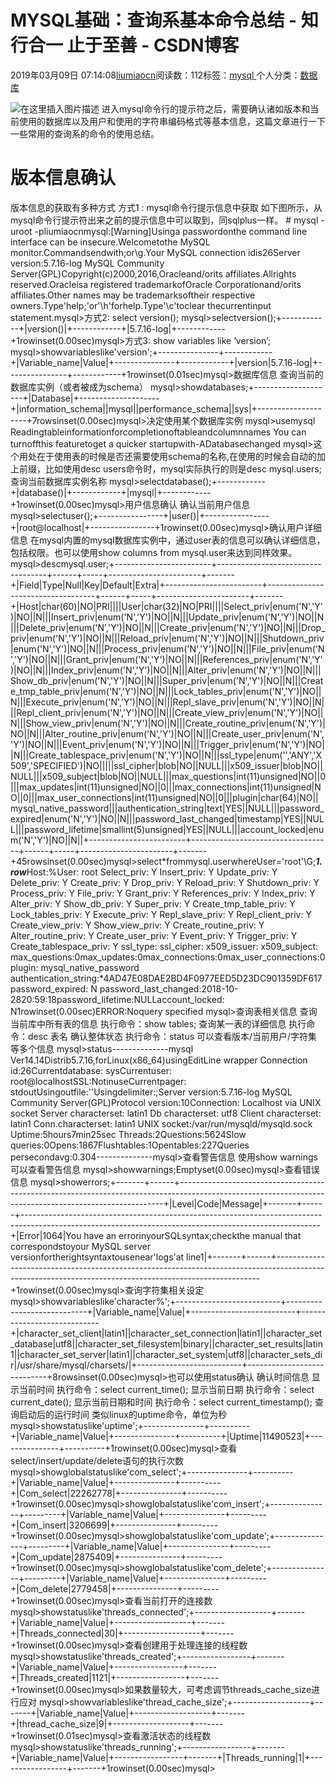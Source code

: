 
# MYSQL基础：查询系基本命令总结 - 知行合一 止于至善 - CSDN博客

2019年03月09日 07:14:08[liumiaocn](https://me.csdn.net/liumiaocn)阅读数：112标签：[mysql																](https://so.csdn.net/so/search/s.do?q=mysql&t=blog)个人分类：[数据库																](https://blog.csdn.net/liumiaocn/article/category/6328292)



![在这里插入图片描述](https://img-blog.csdn.net/20170222150651784?watermark/2/text/aHR0cDovL2Jsb2cuY3Nkbi5uZXQvbGl1bWlhb2Nu/font/5a6L5L2T/fontsize/400/fill/I0JBQkFCMA==/dissolve/70/gravity/SouthEast)
进入mysql命令行的提示符之后，需要确认诸如版本和当前使用的数据库以及用户和使用的字符串编码格式等基本信息，这篇文章进行一下一些常用的查询系的命令的使用总结。
[
](https://img-blog.csdn.net/20170222150651784?watermark/2/text/aHR0cDovL2Jsb2cuY3Nkbi5uZXQvbGl1bWlhb2Nu/font/5a6L5L2T/fontsize/400/fill/I0JBQkFCMA==/dissolve/70/gravity/SouthEast)
# 版本信息确认
[
](https://img-blog.csdn.net/20170222150651784?watermark/2/text/aHR0cDovL2Jsb2cuY3Nkbi5uZXQvbGl1bWlhb2Nu/font/5a6L5L2T/fontsize/400/fill/I0JBQkFCMA==/dissolve/70/gravity/SouthEast)版本信息的获取有多种方式
[
](https://img-blog.csdn.net/20170222150651784?watermark/2/text/aHR0cDovL2Jsb2cuY3Nkbi5uZXQvbGl1bWlhb2Nu/font/5a6L5L2T/fontsize/400/fill/I0JBQkFCMA==/dissolve/70/gravity/SouthEast)方式1 : mysql命令行提示信息中获取
如下图所示，从mysql命令行提示符出来之前的提示信息中可以取到，同sqlplus一样。
\# mysql -uroot -pliumiaocnmysql:[Warning]Usinga passwordonthe command line interface can be insecure.Welcometothe MySQL monitor.Commandsendwith;or\g.Your MySQL connection idis26Server version:5.7.16-log MySQL Community Server(GPL)Copyright(c)2000,2016,Oracleand/orits affiliates.Allrights reserved.Oracleisa registered trademarkofOracle Corporationand/orits
affiliates.Other names may be trademarksoftheir respective
owners.Type'help;'or'\h'forhelp.Type'\c'toclear thecurrentinput statement.mysql>方式2: select version();
mysql>selectversion();+------------+|version()|+------------+|5.7.16-log|+------------+1rowinset(0.00sec)mysql>方式3: show variables like ‘version’;
mysql>showvariableslike'version';+---------------+------------+|Variable_name|Value|+---------------+------------+|version|5.7.16-log|+---------------+------------+1rowinset(0.01sec)mysql>数据库信息
查询当前的数据库实例（或者被成为schema）
mysql>showdatabases;+--------------------+|Database|+--------------------+|information_schema||mysql||performance_schema||sys|+--------------------+7rowsinset(0.00sec)mysql>决定使用某个数据库实例
mysql>usemysql
Readingtableinformationforcompletionoftableandcolumnnames
You can turnoffthis featuretoget a quicker startupwith-ADatabasechanged
mysql>这个用处在于使用表的时候是否还需要使用schema的名称,在使用的时候会自动的加上前缀，比如使用desc users命令时，mysql实际执行的则是desc mysql.users;
查询当前数据库实例名称
mysql>selectdatabase();+------------+|database()|+------------+|mysql|+------------+1rowinset(0.00sec)mysql>用户信息确认
确认当前用户信息
mysql>selectuser();+----------------+|user()|+----------------+|root@localhost|+----------------+1rowinset(0.00sec)mysql>确认用户详细信息
在mysql内置的mysql数据库实例中，通过user表的信息可以确认详细信息，包括权限。也可以使用show columns from mysql.user来达到同样效果。
mysql>descmysql.user;+------------------------+-----------------------------------+------+-----+-----------------------+-------+|Field|Type|Null|Key|Default|Extra|+------------------------+-----------------------------------+------+-----+-----------------------+-------+|Host|char(60)|NO|PRI||||User|char(32)|NO|PRI||||Select_priv|enum('N','Y')|NO||N|||Insert_priv|enum('N','Y')|NO||N|||Update_priv|enum('N','Y')|NO||N|||Delete_priv|enum('N','Y')|NO||N|||Create_priv|enum('N','Y')|NO||N|||Drop_priv|enum('N','Y')|NO||N|||Reload_priv|enum('N','Y')|NO||N|||Shutdown_priv|enum('N','Y')|NO||N|||Process_priv|enum('N','Y')|NO||N|||File_priv|enum('N','Y')|NO||N|||Grant_priv|enum('N','Y')|NO||N|||References_priv|enum('N','Y')|NO||N|||Index_priv|enum('N','Y')|NO||N|||Alter_priv|enum('N','Y')|NO||N|||Show_db_priv|enum('N','Y')|NO||N|||Super_priv|enum('N','Y')|NO||N|||Create_tmp_table_priv|enum('N','Y')|NO||N|||Lock_tables_priv|enum('N','Y')|NO||N|||Execute_priv|enum('N','Y')|NO||N|||Repl_slave_priv|enum('N','Y')|NO||N|||Repl_client_priv|enum('N','Y')|NO||N|||Create_view_priv|enum('N','Y')|NO||N|||Show_view_priv|enum('N','Y')|NO||N|||Create_routine_priv|enum('N','Y')|NO||N|||Alter_routine_priv|enum('N','Y')|NO||N|||Create_user_priv|enum('N','Y')|NO||N|||Event_priv|enum('N','Y')|NO||N|||Trigger_priv|enum('N','Y')|NO||N|||Create_tablespace_priv|enum('N','Y')|NO||N|||ssl_type|enum('','ANY','X509','SPECIFIED')|NO|||||ssl_cipher|blob|NO||NULL|||x509_issuer|blob|NO||NULL|||x509_subject|blob|NO||NULL|||max_questions|int(11)unsigned|NO||0|||max_updates|int(11)unsigned|NO||0|||max_connections|int(11)unsigned|NO||0|||max_user_connections|int(11)unsigned|NO||0|||plugin|char(64)|NO||mysql_native_password|||authentication_string|text|YES||NULL|||password_expired|enum('N','Y')|NO||N|||password_last_changed|timestamp|YES||NULL|||password_lifetime|smallint(5)unsigned|YES||NULL|||account_locked|enum('N','Y')|NO||N||+------------------------+-----------------------------------+------+-----+-----------------------+-------+45rowsinset(0.00sec)mysql>select*frommysql.userwhereUser='root'\G;***************************1.row***************************Host:%User: root
           Select_priv: Y
           Insert_priv: Y
           Update_priv: Y
           Delete_priv: Y
           Create_priv: Y
             Drop_priv: Y
           Reload_priv: Y
         Shutdown_priv: Y
          Process_priv: Y
             File_priv: Y
            Grant_priv: Y
       References_priv: Y
            Index_priv: Y
            Alter_priv: Y
          Show_db_priv: Y
            Super_priv: Y
 Create_tmp_table_priv: Y
      Lock_tables_priv: Y
          Execute_priv: Y
       Repl_slave_priv: Y
      Repl_client_priv: Y
      Create_view_priv: Y
        Show_view_priv: Y
   Create_routine_priv: Y
    Alter_routine_priv: Y
      Create_user_priv: Y
            Event_priv: Y
          Trigger_priv: Y
Create_tablespace_priv: Y
              ssl_type: 
            ssl_cipher: 
           x509_issuer: 
          x509_subject: 
         max_questions:0max_updates:0max_connections:0max_user_connections:0plugin: mysql_native_password
 authentication_string:*4AD47E08DAE2BD4F0977EED5D23DC901359DF617
      password_expired: N
 password_last_changed:2018-10-2820:59:18password_lifetime:NULLaccount_locked: N1rowinset(0.00sec)ERROR:Noquery specified
mysql>查询表相关信息
查询当前库中所有表的信息
执行命令：show tables;
查询某一表的详细信息
执行命令：desc 表名
确认整体状态
执行命令：status
可以查看版本/当前用户/字符集等多个信息
mysql>status--------------mysql  Ver14.14Distrib5.7.16,forLinux(x86_64)usingEditLine wrapper
Connection id:26Currentdatabase:	sysCurrentuser:		root@localhostSSL:NotinuseCurrentpager:		stdoutUsingoutfile:''Usingdelimiter:;Server version:5.7.16-log MySQL Community Server(GPL)Protocol version:10Connection:		Localhost via UNIX socket
Server characterset:	latin1
Db     characterset:	utf8
Client characterset:	latin1
Conn.characterset:	latin1
UNIX socket:/var/run/mysqld/mysqld.sock
Uptime:5hours7min25sec
Threads:2Questions:5624Slow queries:0Opens:1867Flushtables:1Opentables:227Queries persecondavg:0.304--------------mysql>查看警告信息
使用show warnings可以查看警告信息
mysql>showwarnings;Emptyset(0.00sec)mysql>查看错误信息
mysql>showerrors;+-------+------+--------------------------------------------------------------------------------------------------------------------------------------------------------+|Level|Code|Message|+-------+------+--------------------------------------------------------------------------------------------------------------------------------------------------------+|Error|1064|You have an errorinyourSQLsyntax;checkthe manual that correspondstoyour MySQL server versionfortherightsyntaxtousenear'logs'at line1|+-------+------+--------------------------------------------------------------------------------------------------------------------------------------------------------+1rowinset(0.00sec)mysql>查询字符集相关设定
mysql>showvariableslike'character%';+--------------------------+----------------------------+|Variable_name|Value|+--------------------------+----------------------------+|character_set_client|latin1||character_set_connection|latin1||character_set_database|utf8||character_set_filesystem|binary||character_set_results|latin1||character_set_server|latin1||character_set_system|utf8||character_sets_dir|/usr/share/mysql/charsets/|+--------------------------+----------------------------+8rowsinset(0.00sec)mysql>也可以使用status确认
确认时间信息
显示当前时间
执行命令：select current_time();
显示当前日期
执行命令：select current_date();
显示当前日期和时间
执行命令：select current_timestamp();
查询启动后的运行时间
类似linux的uptime命令，单位为秒
mysql>showstatuslike'uptime';+---------------+----------+|Variable_name|Value|+---------------+----------+|Uptime|11490523|+---------------+----------+1rowinset(0.00sec)mysql>查看select/insert/update/delete语句的执行次数
mysql>showglobalstatuslike'com_select';+---------------+----------+|Variable_name|Value|+---------------+----------+|Com_select|22262778|+---------------+----------+1rowinset(0.00sec)mysql>showglobalstatuslike'com_insert';+---------------+---------+|Variable_name|Value|+---------------+---------+|Com_insert|3206699|+---------------+---------+1rowinset(0.00sec)mysql>showglobalstatuslike'com_update';+---------------+---------+|Variable_name|Value|+---------------+---------+|Com_update|2875409|+---------------+---------+1rowinset(0.00sec)mysql>showglobalstatuslike'com_delete';+---------------+---------+|Variable_name|Value|+---------------+---------+|Com_delete|2779458|+---------------+---------+1rowinset(0.00sec)mysql>查看当前打开的连接数
mysql>showstatuslike'threads_connected';+-------------------+-------+|Variable_name|Value|+-------------------+-------+|Threads_connected|30|+-------------------+-------+1rowinset(0.00sec)mysql>查看创建用于处理连接的线程数
mysql>showstatuslike'threads_created';+-----------------+-------+|Variable_name|Value|+-----------------+-------+|Threads_created|1121|+-----------------+-------+1rowinset(0.00sec)mysql>如果数量较大，可考虑调节threads_cache_size进行应对
mysql>showvariableslike'thread_cache_size';+-------------------+-------+|Variable_name|Value|+-------------------+-------+|thread_cache_size|9|+-------------------+-------+1rowinset(0.01sec)mysql>查看激活状态的线程数
mysql>showstatuslike'threads_running';+-----------------+-------+|Variable_name|Value|+-----------------+-------+|Threads_running|1|+-----------------+-------+1rowinset(0.00sec)mysql>
[
](https://img-blog.csdn.net/20170222150651784?watermark/2/text/aHR0cDovL2Jsb2cuY3Nkbi5uZXQvbGl1bWlhb2Nu/font/5a6L5L2T/fontsize/400/fill/I0JBQkFCMA==/dissolve/70/gravity/SouthEast)
